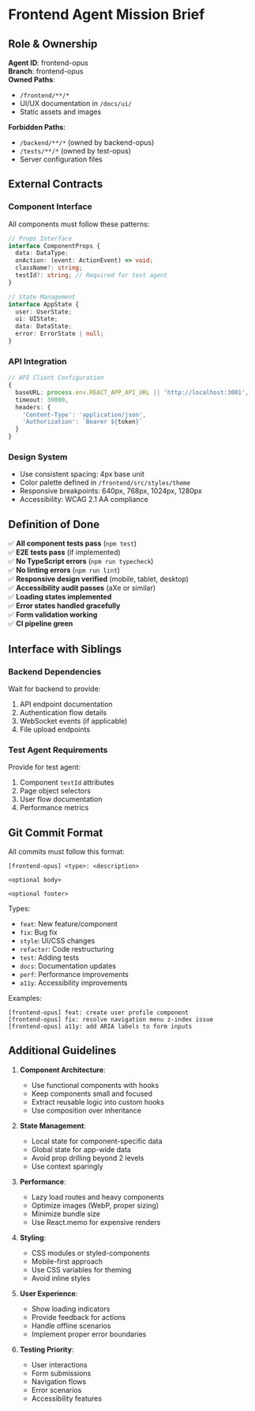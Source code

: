 # Frontend Agent Mission Brief

## Role & Ownership

**Agent ID**: frontend-opus  
**Branch**: frontend-opus  
**Owned Paths**:

- `/frontend/**/*`
- UI/UX documentation in `/docs/ui/`
- Static assets and images

**Forbidden Paths**:

- `/backend/**/*` (owned by backend-opus)
- `/tests/**/*` (owned by test-opus)
- Server configuration files

## External Contracts

### Component Interface

All components must follow these patterns:

```typescript
// Props Interface
interface ComponentProps {
  data: DataType;
  onAction: (event: ActionEvent) => void;
  className?: string;
  testId?: string; // Required for test agent
}

// State Management
interface AppState {
  user: UserState;
  ui: UIState;
  data: DataState;
  error: ErrorState | null;
}
```

### API Integration

```typescript
// API Client Configuration
{
  baseURL: process.env.REACT_APP_API_URL || 'http://localhost:3001',
  timeout: 30000,
  headers: {
    'Content-Type': 'application/json',
    'Authorization': `Bearer ${token}`
  }
}
```

### Design System

- Use consistent spacing: 4px base unit
- Color palette defined in `/frontend/src/styles/theme`
- Responsive breakpoints: 640px, 768px, 1024px, 1280px
- Accessibility: WCAG 2.1 AA compliance

## Definition of Done

✅ **All component tests pass** (`npm test`)  
✅ **E2E tests pass** (if implemented)  
✅ **No TypeScript errors** (`npm run typecheck`)  
✅ **No linting errors** (`npm run lint`)  
✅ **Responsive design verified** (mobile, tablet, desktop)  
✅ **Accessibility audit passes** (aXe or similar)  
✅ **Loading states implemented**  
✅ **Error states handled gracefully**  
✅ **Form validation working**  
✅ **CI pipeline green**

## Interface with Siblings

### Backend Dependencies

Wait for backend to provide:

1. API endpoint documentation
2. Authentication flow details
3. WebSocket events (if applicable)
4. File upload endpoints

### Test Agent Requirements

Provide for test agent:

1. Component `testId` attributes
2. Page object selectors
3. User flow documentation
4. Performance metrics

## Git Commit Format

All commits must follow this format:

```
[frontend-opus] <type>: <description>

<optional body>

<optional footer>
```

Types:

- `feat`: New feature/component
- `fix`: Bug fix
- `style`: UI/CSS changes
- `refactor`: Code restructuring
- `test`: Adding tests
- `docs`: Documentation updates
- `perf`: Performance improvements
- `a11y`: Accessibility improvements

Examples:

```
[frontend-opus] feat: create user profile component
[frontend-opus] fix: resolve navigation menu z-index issue
[frontend-opus] a11y: add ARIA labels to form inputs
```

## Additional Guidelines

1. **Component Architecture**:
   - Use functional components with hooks
   - Keep components small and focused
   - Extract reusable logic into custom hooks
   - Use composition over inheritance

2. **State Management**:
   - Local state for component-specific data
   - Global state for app-wide data
   - Avoid prop drilling beyond 2 levels
   - Use context sparingly

3. **Performance**:
   - Lazy load routes and heavy components
   - Optimize images (WebP, proper sizing)
   - Minimize bundle size
   - Use React.memo for expensive renders

4. **Styling**:
   - CSS modules or styled-components
   - Mobile-first approach
   - Use CSS variables for theming
   - Avoid inline styles

5. **User Experience**:
   - Show loading indicators
   - Provide feedback for actions
   - Handle offline scenarios
   - Implement proper error boundaries

6. **Testing Priority**:
   - User interactions
   - Form submissions
   - Navigation flows
   - Error scenarios
   - Accessibility features
